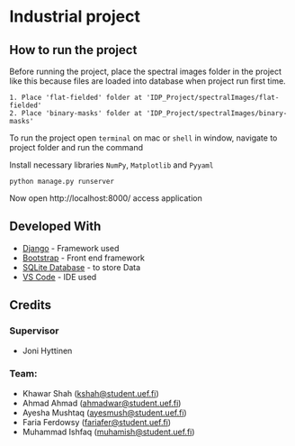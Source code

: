 # Industrial project

## How to run the project
Before running the project, place the spectral images folder in the project like this because files are loaded into database when project run first time.

    1. Place 'flat-fielded' folder at 'IDP_Project/spectralImages/flat-fielded'
    2. Place 'binary-masks' folder at 'IDP_Project/spectralImages/binary-masks'

To run the project open `terminal` on mac or `shell` in window, navigate to project folder and run the command

Install necessary libraries `NumPy`, `Matplotlib` and `Pyyaml`

```
python manage.py runserver
```

Now open http://localhost:8000/ access application

## Developed With

* [Django](https://www.djangoproject.com/) - Framework used 
* [Bootstrap](https://getbootstrap.com/) - Front end framework
* [SQLite Database](https://www.sqlite.org/index.html) - to store Data
* [VS Code](https://code.visualstudio.com/) - IDE used 

## Credits
### Supervisor
* Joni Hyttinen

### Team:   
* Khawar Shah (kshah@student.uef.fi)
* Ahmad Ahmad (ahmadwar@student.uef.fi)
* Ayesha Mushtaq (ayesmush@student.uef.fi)
* Faria Ferdowsy (fariafer@student.uef.fi)
* Muhammad Ishfaq (muhamish@student.uef.fi)
